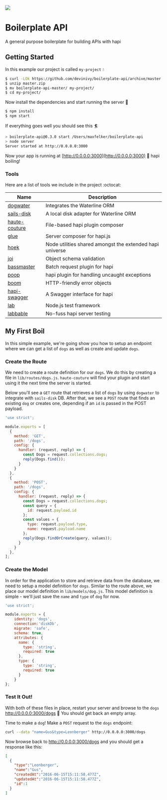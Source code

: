 <img src="http://i.imgur.com/LKv5XMA.jpg" />

Boilerplate API
===

A general purpose boilerplate for building APIs with hapi

## Getting Started
In this example our project is called `my-project` :droplet:

```bash
$ curl -LOk https://github.com/devinivy/boilerplate-api/archive/master.zip
$ unzip master.zip
$ mv boilerplate-api-master/ my-project/
$ cd my-project/
```

Now install the dependencies and start running the server :ocean:

```bash
$ npm install
$ npm start
```

If everything goes well you should see this :surfer:

```bash
> boilerplate-api@0.3.0 start /Users/maxfelker/boilerplate-api
> node server
Server started at http://0.0.0.0:3000
```

Now your app is running at [http://0.0.0.0:3000](http://0.0.0.0:3000) :potable_water: hapi boiling!

### Tools
Here are a list of tools we include in the project :octocat:

Name | Description
------------ | -------------
[dogwater](https://github.com/devinivy/dogwater) | Integrates the Waterline ORM  
[sails-disk](https://github.com/balderdashy/sails-disk) | A local disk adapter for Waterline ORM
[haute-couture](https://github.com/devinivy/haute-couture) | File-based hapi plugin composer
[glue](https://github.com/hapijs/glue) | Server composer for hapi.js
[hoek](https://github.com/hapijs/hoek) | Node utilities shared amongst the extended hapi universe
[joi](https://github.com/hapijs/joi) | Object schema validation
[bassmaster](https://github.com/hapijs/bassmaster) | Batch request plugin for hapi
[poop](https://github.com/hapijs/poop) | hapi plugin for handling uncaught exceptions
[boom](https://github.com/hapijs/boom) | HTTP-friendly error objects
[hapi-swagger](https://github.com/glennjones/hapi-swagger) | A Swagger interface for hapi
[lab](https://github.com/hapijs/lab) | Node.js test framework
[labbable](https://github.com/devinivy/labbable) | No-fuss hapi server testing

## My First Boil

In this simple example, we're going show you how to setup an endpoint where we can get a list of `dogs` as well as
 create and update `dogs`.

### Create the Route
We need to create a route definition for our `dogs`. We do this by creating a file in `lib/routes/dogs.js`. `haute-couture` will find your plugin and start using it the next time the server is started.

Below you'll see a `GET` route that retrieves a list of `dogs`
by using `dogwater` to integrate with `sails-disk` DB. After that, we see a `POST` route that finds an existing `dog`
or creates one, depending if an `id` is passed in the POST payload.

```javascript
'use strict';

module.exports = [
  {
    method: 'GET',
    path: '/dogs',
    config: {
      handler: (request, reply) => {
        const Dogs = request.collections.dogs;
        reply(Dogs.find());
      }
    }
  },
  {
    method: 'POST',
    path: '/dogs',
    config: {
      handler: (request, reply) => {
        const Dogs = request.collections.dogs;
        const query = {
          id: request.payload.id
        };
        const values = {
          type: request.payload.type,
          name: request.payload.name
        };
        reply(Dogs.findOrCreate(query, values));
      }
    }
  },
];

```

### Create the Model

In order for the application to store and retrieve data from the database, we need to setup a model definition for `dogs`.
Similar to the route above, we place our model definition in `lib/models/dog.js`. This model definition is simple - we'll
just save the `name` and `type` of `dog` for now.

```javascript
'use strict';

module.exports = {
    identity: 'dogs',
    connection:'diskDb',
    migrate: 'safe',
    schema: true,
    attributes: {
      name: {
        type: 'string',
        required: true
      },
      type: {
        type: 'string',
        required: true
      }
    }
};
```

### Test It Out!
With both of these files in place, restart your server and browse to the `dogs` http://0.0.0.0:3000/dogs :dog: You should get back an empty array. 

Time to make a `dog`! Make a `POST` request to the `dogs` endpoint:

```bash
curl --data "name=Gus&type=Leonberger" http://0.0.0.0:3000/dogs
```

Now browse back to http://0.0.0.0:3000/dogs and you should get a response like this:

```json
[
  {
    "type":"Leonberger",
    "name":"Gus",
    "createdAt":"2016-06-15T15:11:58.477Z",
    "updatedAt":"2016-06-15T15:11:58.477Z",
    "id":1
  }
]
```
